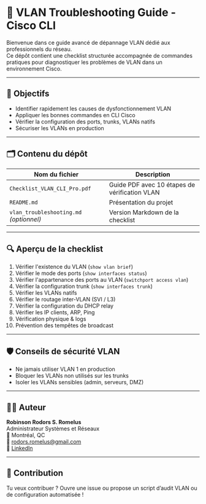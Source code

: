 # 📘 VLAN Troubleshooting Guide - Cisco CLI

Bienvenue dans ce guide avancé de dépannage VLAN dédié aux professionnels du réseau.  
Ce dépôt contient une checklist structurée accompagnée de commandes pratiques pour diagnostiquer les problèmes de VLAN dans un environnement Cisco.

---

## 🧰 Objectifs

- Identifier rapidement les causes de dysfonctionnement VLAN
- Appliquer les bonnes commandes en CLI Cisco
- Vérifier la configuration des ports, trunks, VLANs natifs
- Sécuriser les VLANs en production

---

## 🗂️ Contenu du dépôt

| Nom du fichier | Description |
|----------------|-------------|
| `Checklist_VLAN_CLI_Pro.pdf` | Guide PDF avec 10 étapes de vérification VLAN |
| `README.md` | Présentation du projet |
| `vlan_troubleshooting.md` *(optionnel)* | Version Markdown de la checklist |

---

## 🔍 Aperçu de la checklist

1. Vérifier l'existence du VLAN (`show vlan brief`)
2. Vérifier le mode des ports (`show interfaces status`)
3. Vérifier l'appartenance des ports au VLAN (`switchport access vlan`)
4. Vérifier la configuration trunk (`show interfaces trunk`)
5. Vérifier les VLANs natifs
6. Vérifier le routage inter-VLAN (SVI / L3)
7. Vérifier la configuration du DHCP relay
8. Vérifier les IP clients, ARP, Ping
9. Vérification physique & logs
10. Prévention des tempêtes de broadcast

---

## 🛡️ Conseils de sécurité VLAN

- Ne jamais utiliser VLAN 1 en production
- Bloquer les VLANs non utilisés sur les trunks
- Isoler les VLANs sensibles (admin, serveurs, DMZ)

---

## 👨‍💻 Auteur

**Robinson Rodors S. Romelus**  
Administrateur Systèmes et Réseaux  
📍 Montréal, QC  
📧 rodors.romelus@gmail.com  
🔗 [LinkedIn](https://linkedin.com/in/rodors-romelus)

---

## 📢 Contribution

Tu veux contribuer ? Ouvre une issue ou propose un script d’audit VLAN ou de configuration automatisée !
